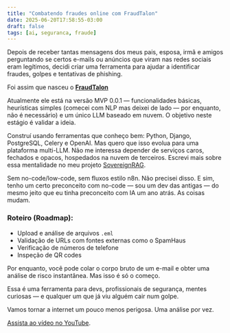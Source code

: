 ```yaml
---
title: "Combatendo fraudes online com FraudTalon"
date: 2025-06-20T17:58:55-03:00
draft: false
tags: [ai, seguranca, fraude]
---
```


Depois de receber tantas mensagens dos meus pais, esposa, irmã e amigos perguntando se certos e-mails ou anúncios que viram nas redes sociais eram legítimos, decidi criar uma ferramenta para ajudar a identificar fraudes, golpes e tentativas de phishing.

Foi assim que nasceu o [**FraudTalon**](https://fraudtalon.com)

Atualmente ele está na versão MVP 0.0.1 — funcionalidades básicas, heurísticas simples (comecei com NLP mas deixei de lado — por enquanto, não é necessário) e um único LLM baseado em nuvem. O objetivo neste estágio é validar a ideia.

Construí usando ferramentas que conheço bem: Python, Django, PostgreSQL, Celery e OpenAI. Mas quero que isso evolua para uma plataforma multi-LLM. Não me interessa depender de serviços caros, fechados e opacos, hospedados na nuvem de terceiros. Escrevi mais sobre essa mentalidade no meu projeto [SovereignRAG](https://adlermedrado.com.br/posts/rag_soberano/).

Sem no-code/low-code, sem fluxos estilo n8n. Não precisei disso. E sim, tenho um certo preconceito com no-code — sou um dev das antigas — do mesmo jeito que eu tinha preconceito com IA um ano atrás. As coisas mudam.

### Roteiro (Roadmap):

- Upload e análise de arquivos `.eml`
- Validação de URLs com fontes externas como o SpamHaus
- Verificação de números de telefone
- Inspeção de QR codes

Por enquanto, você pode colar o corpo bruto de um e-mail e obter uma análise de risco instantânea. Mas isso é só o começo.

Essa é uma ferramenta para devs, profissionais de segurança, mentes curiosas — e qualquer um que já viu alguém cair num golpe.

Vamos tornar a internet um pouco menos perigosa.
Uma análise por vez.


[Assista ao vídeo no YouTube](https://youtu.be/U_8blKG9iCU).
